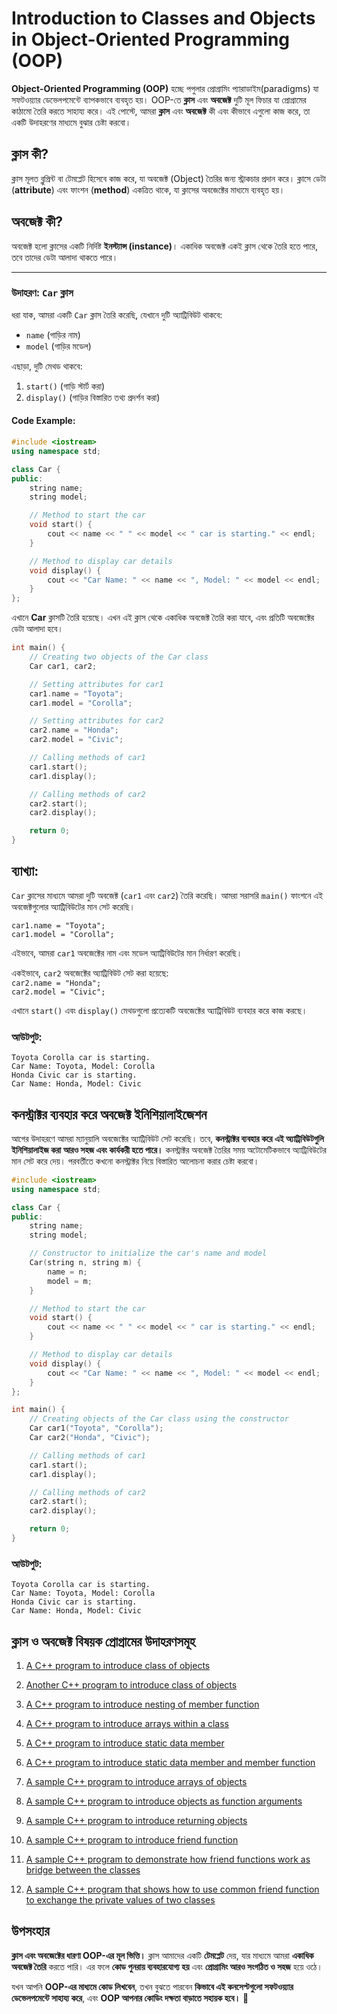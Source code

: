 # Introduction to Classes and Objects in Object-Oriented Programming (OOP)

**Object-Oriented Programming (OOP)** হচ্ছে পপুলার প্রোগ্রামিং প্যারাডাইম(paradigms) যা সফটওয়্যার ডেভেলপমেন্টে ব্যাপকভাবে ব্যবহৃত হয়। OOP-তে **ক্লাস** এবং **অবজেক্ট** দুটি মূল ফিচার যা প্রোগ্রামের কাঠামো তৈরি করতে সাহায্য করে। এই পোস্টে, আমরা **ক্লাস** এবং **অবজেক্ট** কী এবং কীভাবে এগুলো কাজ করে, তা একটি উদাহরণের মাধ্যমে বুঝার চেষ্টা করবো।

## ক্লাস কী?
ক্লাস মূলত ব্লুপ্রিন্ট বা টেমপ্লেট হিসেবে কাজ করে, যা অবজেক্ট (Object) তৈরির জন্য স্ট্রাকচার প্রদান করে। ক্লাসে ডেটা (**attribute**) এবং ফাংশন (**method**) একত্রিত থাকে, যা ক্লাসের অবজেক্টের মাধ্যমে ব্যবহৃত হয়।

## অবজেক্ট কী?
অবজেক্ট হলো ক্লাসের একটি নির্দিষ্ট **ইনস্ট্যান্স (instance)**। একাধিক অবজেক্ট একই ক্লাস থেকে তৈরি হতে পারে, তবে তাদের ডেটা আলাদা থাকতে পারে।

---

### উদাহরণ: `Car` ক্লাস
ধরা যাক, আমরা একটি `Car` ক্লাস তৈরি করেছি, যেখানে দুটি অ্যাট্রিবিউট থাকবে:  
- `name` (গাড়ির নাম)  
- `model` (গাড়ির মডেল)  

এছাড়া, দুটি মেথড থাকবে:  
1. `start()` (গাড়ি স্টার্ট করা)  
2. `display()` (গাড়ির বিস্তারিত তথ্য প্রদর্শন করা)  

#### Code Example:
```cpp
#include <iostream>
using namespace std;

class Car {
public:
    string name;
    string model;

    // Method to start the car
    void start() {
        cout << name << " " << model << " car is starting." << endl;
    }

    // Method to display car details
    void display() {
        cout << "Car Name: " << name << ", Model: " << model << endl;
    }
};
```

এখানে **Car** ক্লাসটি তৈরি হয়েছে। এখন এই ক্লাস থেকে একাধিক অবজেক্ট তৈরি করা যাবে, এবং প্রতিটি অবজেক্টের ডেটা আলাদা হবে।

```cpp
int main() {
    // Creating two objects of the Car class
    Car car1, car2;

    // Setting attributes for car1
    car1.name = "Toyota";
    car1.model = "Corolla";

    // Setting attributes for car2
    car2.name = "Honda";
    car2.model = "Civic";

    // Calling methods of car1
    car1.start();
    car1.display();

    // Calling methods of car2
    car2.start();
    car2.display();

    return 0;
}

```
## ব্যাখ্যা:
`Car` ক্লাসের মাধ্যমে আমরা দুটি অবজেক্ট (`car1` এবং `car2`) তৈরি করেছি। আমরা সরাসরি `main()` ফাংশনে এই অবজেক্টগুলোর অ্যাট্রিবিউটের মান সেট করেছি।


`car1.name = "Toyota";`  
`car1.model = "Corolla";`  

এইভাবে, আমরা `car1` অবজেক্টের নাম এবং মডেল অ্যাট্রিবিউটের মান নির্ধারণ করেছি।  

একইভাবে, `car2` অবজেক্টের অ্যাট্রিবিউট সেট করা হয়েছে:  
`car2.name = "Honda";`  
`car2.model = "Civic";`  

এখানে `start()` এবং `display()` মেথডগুলো প্রত্যেকটি অবজেক্টের অ্যাট্রিবিউট ব্যবহার করে কাজ করছে।

### আউটপুট:
```plaintext
Toyota Corolla car is starting.
Car Name: Toyota, Model: Corolla
Honda Civic car is starting.
Car Name: Honda, Model: Civic
```

## কনস্ট্রাক্টর ব্যবহার করে অবজেক্ট ইনিশিয়ালাইজেশন

আগের উদাহরণে আমরা ম্যানুয়ালি অবজেক্টের অ্যাট্রিবিউট সেট করেছি। তবে, **কনস্ট্রাক্টর ব্যবহার করে এই অ্যাট্রিবিউটগুলি ইনিশিয়ালাইজ করা আরও সহজ এবং কার্যকরী হতে পারে।** কনস্ট্রাক্টর অবজেক্ট তৈরির সময় অটোমেটিকভাবে অ্যাট্রিবিউটের মান সেট করে দেয়। পরবর্তীতে কখনো কনস্ট্রাক্টর নিয়ে বিস্তারিত আলোচনা করার চেষ্টা করবো।

```cpp
#include <iostream>
using namespace std;

class Car {
public:
    string name;
    string model;

    // Constructor to initialize the car's name and model
    Car(string n, string m) {
        name = n;
        model = m;
    }

    // Method to start the car
    void start() {
        cout << name << " " << model << " car is starting." << endl;
    }

    // Method to display car details
    void display() {
        cout << "Car Name: " << name << ", Model: " << model << endl;
    }
};

int main() {
    // Creating objects of the Car class using the constructor
    Car car1("Toyota", "Corolla");
    Car car2("Honda", "Civic");

    // Calling methods of car1
    car1.start();
    car1.display();

    // Calling methods of car2
    car2.start();
    car2.display();

    return 0;
}
```

### আউটপুট:
```plaintext
Toyota Corolla car is starting.
Car Name: Toyota, Model: Corolla
Honda Civic car is starting.
Car Name: Honda, Model: Civic
```

## ক্লাস ও অবজেক্ট বিষয়ক প্রোগ্রামের উদাহরণসমূহ

1. [A C++ program to introduce class of objects](https://github.com/Nirob-Barman/Object-Oriented-Programming/blob/main/Chapter-5-Classes-and-Objects/001-a-c%2B%2B-program-to-introduce-class-of-objects.cpp)

2. [Another C++ program to introduce class of objects](https://github.com/Nirob-Barman/Object-Oriented-Programming/blob/main/Chapter-5-Classes-and-Objects/002-a-c%2B%2B-program-to-introduce-class-of-objects.cpp)

3. [A C++ program to introduce nesting of member function](https://github.com/Nirob-Barman/Object-Oriented-Programming/blob/main/Chapter-5-Classes-and-Objects/003-a-c%2B%2B-program-to-introduce-nesting-of-member-function.cpp)

4. [A C++ program to introduce arrays within a class](https://github.com/Nirob-Barman/Object-Oriented-Programming/blob/main/Chapter-5-Classes-and-Objects/004-a-c%2B%2B-program-to-introduce-arrays-within-a-class.cpp)

5. [A C++ program to introduce static data member](https://github.com/Nirob-Barman/Object-Oriented-Programming/blob/main/Chapter-5-Classes-and-Objects/005-a-c%2B%2B-program-to-introduce-static-data-member.cpp)

6. [A C++ program to introduce static data member and member function](https://github.com/Nirob-Barman/Object-Oriented-Programming/blob/main/Chapter-5-Classes-and-Objects/006-a-c%2B%2B-program-to-introduce-static-data-member-and-member-function.cpp)

7. [A sample C++ program to introduce arrays of objects](https://github.com/Nirob-Barman/Object-Oriented-Programming/blob/main/Chapter-5-Classes-and-Objects/007-a-sample-program-to-introduce-arrays-of-objets.cpp)

8. [A sample C++ program to introduce objects as function arguments](https://github.com/Nirob-Barman/Object-Oriented-Programming/blob/main/Chapter-5-Classes-and-Objects/008-a-sample-program-to-introduce-objects-as-function-arguments.cpp)

9. [A sample C++ program to introduce returning objects](https://github.com/Nirob-Barman/Object-Oriented-Programming/blob/main/Chapter-5-Classes-and-Objects/009-a-sample-program-to-introduce-returning-objects.cpp)

10. [A sample C++ program to introduce friend function](https://github.com/Nirob-Barman/Object-Oriented-Programming/blob/main/Chapter-5-Classes-and-Objects/010-a-sample-program-to-introduce-friend-function.cpp)

11. [A sample C++ program to demonstrate how friend functions work as bridge between the classes](https://github.com/Nirob-Barman/Object-Oriented-Programming/blob/main/Chapter-5-Classes-and-Objects/011-a-sample-program-to-demonstrate-how-friend-functions-works-as-bridge-between-the-classes.cpp)

12. [A sample C++ program that shows how to use common friend function to exchange the private values of two classes](https://github.com/Nirob-Barman/Object-Oriented-Programming/blob/main/Chapter-5-Classes-and-Objects/012-a-sample-program-that-shows-how-to-use-common-friend-function-to-exchange-the-private-values-of-two-classes.cpp)

## উপসংহার

**ক্লাস এবং অবজেক্টের ধারণা OOP-এর মূল ভিত্তি।** ক্লাস আমাদের একটি **টেমপ্লেট** দেয়, যার মাধ্যমে আমরা **একাধিক অবজেক্ট তৈরি** করতে পারি। এর ফলে **কোড পুনরায় ব্যবহারযোগ্য হয়** এবং **প্রোগ্রামিং আরও সংগঠিত ও সহজ** হয়ে ওঠে।  

যখন আপনি **OOP-এর মাধ্যমে কোড লিখবেন**, তখন বুঝতে পারবেন **কিভাবে এই কনসেপ্টগুলো সফটওয়্যার ডেভেলপমেন্টে সাহায্য করে**, এবং **OOP আপনার কোডিং দক্ষতা বাড়াতে সহায়ক হবে।** 🚀
